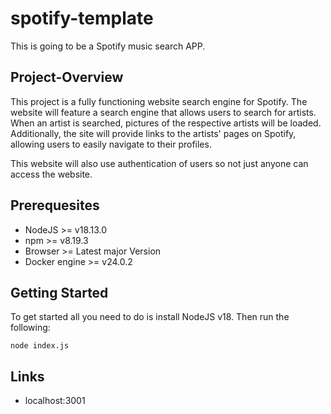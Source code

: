 # spotify-template

This is going to be a Spotify music search APP.

## Project-Overview

This project is a fully functioning website search engine for Spotify. The website will feature a search engine that allows users to search for artists. When an artist is searched, pictures of the respective artists will be loaded. Additionally, the site will provide links to the artists' pages on Spotify, allowing users to easily navigate to their profiles.

This website will also use authentication of users so not just anyone can access the website.

## Prerequesites

- NodeJS >= v18.13.0
- npm >= v8.19.3
- Browser >= Latest major Version
- Docker engine >= v24.0.2

## Getting Started

To get started all you need to do is install NodeJS v18. Then run the following:

  ```node index.js```

## Links

- localhost:3001